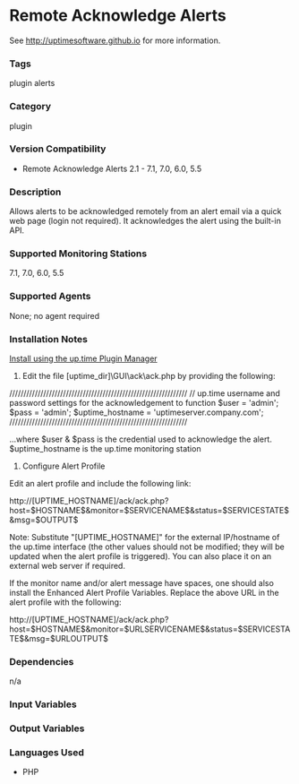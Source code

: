 # Remote Acknowledge Alerts

See http://uptimesoftware.github.io for more information.

### Tags 
 plugin   alerts  

### Category

plugin

### Version Compatibility


  
* Remote Acknowledge Alerts 2.1 - 7.1, 7.0, 6.0, 5.5
  


### Description
Allows alerts to be acknowledged remotely from an alert email via a quick web page (login not required). It acknowledges the alert using the built-in API.


### Supported Monitoring Stations

7.1, 7.0, 6.0, 5.5

### Supported Agents
None; no agent required

### Installation Notes
<p><a href="https://github.com/uptimesoftware/uptime-plugin-manager">Install using the up.time Plugin Manager</a></p>

<ol>
<li>Edit the file [uptime_dir]\GUI\ack\ack.php by providing the following:</li>
</ol>


<p>///////////////////////////////////////////////////////////////
// up.time username and password settings for the acknowledgement to function
$user = 'admin';
$pass = 'admin';
$uptime_hostname = 'uptimeserver.company.com';
///////////////////////////////////////////////////////////////</p>

<p>...where $user &amp; $pass is the credential used to acknowledge the alert.
$uptime_hostname is the up.time monitoring station</p>

<ol>
<li>Configure Alert Profile</li>
</ol>


<p>Edit an alert profile and include the following link:</p>

<p>http://[UPTIME_HOSTNAME]/ack/ack.php?host=$HOSTNAME$&amp;monitor=$SERVICENAME$&amp;status=$SERVICESTATE$&amp;msg=$OUTPUT$</p>

<p>Note: Substitute "[UPTIME_HOSTNAME]" for the external IP/hostname of the up.time interface (the other values should not be modified; they will be updated when the alert profile is triggered).
You can also place it on an external web server if required.</p>

<p>If the monitor name and/or alert message have spaces, one should also install the Enhanced Alert Profile Variables. Replace the above URL in the alert profile with the following:</p>

<p>http://[UPTIME_HOSTNAME]/ack/ack.php?host=$HOSTNAME$&amp;monitor=$URLSERVICENAME$&amp;status=$SERVICESTATE$&amp;msg=$URLOUTPUT$</p>


### Dependencies
<p>n/a</p>


### Input Variables


### Output Variables



### Languages Used

* PHP

